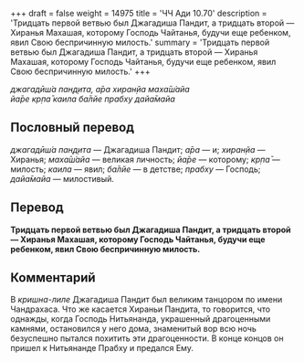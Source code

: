 +++
draft = false
weight = 14975
title = 'ЧЧ Ади 10.70'
description = 'Тридцать первой ветвью был Джагадиша Пандит, а тридцать второй — Хиранья Махашая, которому Господь Чайтанья, будучи еще ребенком, явил Свою беспричинную милость.'
summary = 'Тридцать первой ветвью был Джагадиша Пандит, а тридцать второй — Хиранья Махашая, которому Господь Чайтанья, будучи еще ребенком, явил Свою беспричинную милость.'
+++

_джагадӣш́а пан̣д̣ита, а̄ра хиран̣йа маха̄ш́айа  
йа̄ре кр̣па̄ каила ба̄лйе прабху дайа̄майа_

## Пословный перевод

_джагадӣш́а_ _пан̣д̣ита_ — Джагадиша Пандит; _а̄ра_ — и; _хиран̣йа_ — Хиранья; _маха̄ш́айа_ — великая личность; _йа̄ре_ — которому; _кр̣па̄_ — милость; _каила_ — явил; _ба̄лйе_ — в детстве; _прабху_ — Господь; _дайа̄майа_ — милостивый.

## Перевод

**Тридцать первой ветвью был Джагадиша Пандит, а тридцать второй — Хиранья Махашая, которому Господь Чайтанья, будучи еще ребенком, явил Свою беспричинную милость.**

## Комментарий

В _кришна-лиле_ Джагадиша Пандит был великим танцором по имени Чандрахаса. Что же касается Хираньи Пандита, то говорится, что однажды, когда Господь Нитьянанда, украшенный драгоценными камнями, остановился у него дома, знаменитый вор всю ночь безуспешно пытался похитить эти драгоценности. В конце концов он пришел к Нитьянанде Прабху и предался Ему.
